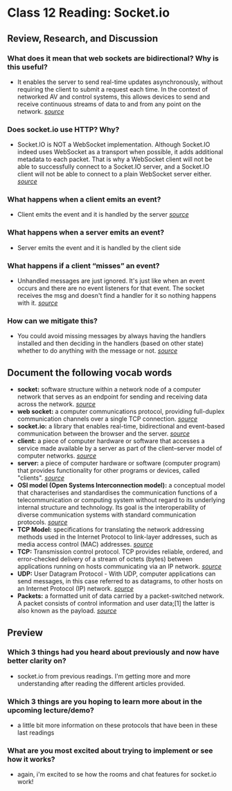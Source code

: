 # Class 12 Reading: Socket.io

## Review, Research, and Discussion

### What does it mean that web sockets are bidirectional? Why is this useful?

- It enables the server to send real-time updates asynchronously, without requiring the client to submit a request each time. In the context of networked AV and control systems, this allows devices to send and receive continuous streams of data to and from any point on the network. *[source](https://www.amx.com/en-US/site_elements/benefits-and-applications-of-websockets)*

### Does socket.io use HTTP? Why?

- Socket.IO is NOT a WebSocket implementation. Although Socket.IO indeed uses WebSocket as a transport when possible, it adds additional metadata to each packet. That is why a WebSocket client will not be able to successfully connect to a Socket.IO server, and a Socket.IO client will not be able to connect to a plain WebSocket server either. *[source](https://socket.io/docs/v4/index.html)*

### What happens when a client emits an event?

- Client emits the event and it is handled by the server *[source](https://www.tutorialspoint.com/socket.io/socket.io_event_handling.htm)*

### What happens when a server emits an event?

- Server emits the event and it is handled by the client side

### What happens if a client “misses” an event?

- Unhandled messages are just ignored. It's just like when an event occurs and there are no event listeners for that event. The socket receives the msg and doesn't find a handler for it so nothing happens with it. *[source](https://stackoverflow.com/questions/32816290/what-happens-with-unhandled-socket-io-events)*

### How can we mitigate this?

- You could avoid missing messages by always having the handlers installed and then deciding in the handlers (based on other state) whether to do anything with the message or not. *[source](https://stackoverflow.com/questions/32816290/what-happens-with-unhandled-socket-io-events)*

## Document the following vocab words

- **socket:** software structure within a network node of a computer network that serves as an endpoint for sending and receiving data across the network. *[source](https://en.wikipedia.org/wiki/Network_socket)*
- **web socket:** a computer communications protocol, providing full-duplex communication channels over a single TCP connection. *[source](https://en.wikipedia.org/wiki/WebSocket)*
- **socket.io:** a library that enables real-time, bidirectional and event-based communication between the browser and the server. *[source](https://socket.io/docs/v4/index.html#What-Socket-IO-is)*
- **client:** a piece of computer hardware or software that accesses a service made available by a server as part of the client–server model of computer networks. *[source](https://en.wikipedia.org/wiki/Client_(computing))*
- **server:** a piece of computer hardware or software (computer program) that provides functionality for other programs or devices, called "clients". *[source](https://en.wikipedia.org/wiki/Server_(computing))*
- **OSI model (Open Systems Interconnection model):** a conceptual model that characterises and standardises the communication functions of a telecommunication or computing system without regard to its underlying internal structure and technology. Its goal is the interoperability of diverse communication systems with standard communication protocols. *[source](https://en.wikipedia.org/wiki/OSI_model)*
- **TCP Model:** specifications for translating the network addressing methods used in the Internet Protocol to link-layer addresses, such as media access control (MAC) addresses. *[source](https://en.wikipedia.org/wiki/Internet_protocol_suite)*
- **TCP:** Transmission control protocol. TCP provides reliable, ordered, and error-checked delivery of a stream of octets (bytes) between applications running on hosts communicating via an IP network. *[source](https://en.wikipedia.org/wiki/Transmission_Control_Protocol)*
- **UDP:** User Datagram Protocol - With UDP, computer applications can send messages, in this case referred to as datagrams, to other hosts on an Internet Protocol (IP) network. *[source](https://en.wikipedia.org/wiki/User_Datagram_Protocol)*
- **Packets:** a formatted unit of data carried by a packet-switched network. A packet consists of control information and user data;[1] the latter is also known as the payload. *[source](https://en.wikipedia.org/wiki/Network_packet)*

## Preview

### Which 3 things had you heard about previously and now have better clarity on?

- socket.io from previous readings. I'm getting more and more understanding after reading the different articles provided.

### Which 3 things are you hoping to learn more about in the upcoming lecture/demo?

- a little bit more information on these protocols that have been in these last readings

### What are you most excited about trying to implement or see how it works?

- again, i'm excited to se how the rooms and chat features for socket.io work!
